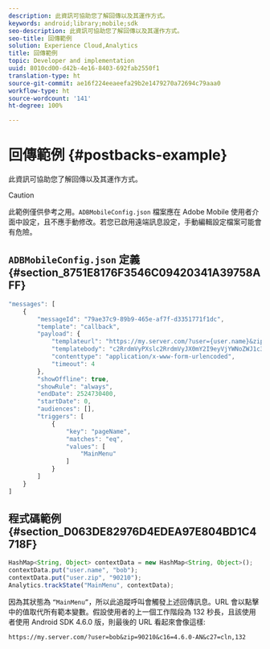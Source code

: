 ```yaml
---
description: 此資訊可協助您了解回傳以及其運作方式。
keywords: android;library;mobile;sdk
seo-description: 此資訊可協助您了解回傳以及其運作方式。
seo-title: 回傳範例
solution: Experience Cloud,Analytics
title: 回傳範例
topic: Developer and implementation
uuid: 8010cd00-d42b-4e16-8403-692fab2550f1
translation-type: ht
source-git-commit: ae16f224eeaeefa29b2e1479270a72694c79aaa0
workflow-type: ht
source-wordcount: '141'
ht-degree: 100%

---
```



# 回傳範例 {#postbacks-example}

此資訊可協助您了解回傳以及其運作方式。

>[!CAUTION]
>
>此範例僅供參考之用。`ADBMobileConfig.json` 檔案應在 Adobe Mobile 使用者介面中設定，且不應手動修改。若您已啟用遠端訊息設定，手動編輯設定檔案可能會有危險。

## `ADBMobileConfig.json` 定義 {#section_8751E8176F3546C09420341A39758AFF}

```js
"messages": [ 
    { 
        "messageId": "79ae37c9-89b9-465e-af7f-d3351771f1dc", 
        "template": "callback", 
        "payload": {  
            "templateurl": "https://my.server.com/?user={user.name}&zip={user.zip}&c16={%sdkver%}&c27=cln,{a.PrevSessionLength}", 
            "templatebody": "c2RrdmVyPXslc2RrdmVyJX0mY2I9eyVjYWNoZWJ1c3QlfSZjbGllbnRJZD17bi5jbGllbnQuaWR9JnRzPXsldGltZXN0YW1wVSV9JnRzej17JXRpbWVzdGFtcFolfQ==", 
            "contenttype": "application/x-www-form-urlencoded",  
            "timeout": 4 
        }, 
        "showOffline": true, 
        "showRule": "always", 
        "endDate": 2524730400, 
        "startDate": 0, 
        "audiences": [], 
        "triggers": [ 
            { 
                "key": "pageName", 
                "matches": "eq", 
                "values": [ 
                    "MainMenu" 
                ] 
            } 
        ] 
    } 
] 
```

## 程式碼範例 {#section_D063DE82976D4EDEA97E804BD1C4718F}

```js
HashMap<String, Object> contextData = new HashMap<String, Object>(); 
contextData.put("user.name", "bob"); 
contextData.put("user.zip", "90210"); 
Analytics.trackState("MainMenu", contextData);
```

因為其狀態為 `“MainMenu”`，所以此追蹤呼叫會觸發上述回傳訊息。URL 會以點擊中的值取代所有範本變數。假設使用者的上一個工作階段為 132 秒長，且該使用者使用 Android SDK 4.6.0 版，則最後的 URL 看起來會像這樣:

`https://my.server.com/?user=bob&zip=90210&c16=4.6.0-AN&c27=cln,132`
